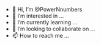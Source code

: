 - 👋 Hi, I’m @PowerNnumbers
- 👀 I’m interested in ...
- 🌱 I’m currently learning ...
- 💞️ I’m looking to collaborate on ...
- 📫 How to reach me ...

<!---
PowerNnumbers/PowerNnumbers is a ✨ special ✨ repository because its `README.md` (this file) appears on your GitHub profile.
You can click the Preview link to take a look at your changes.
--->
